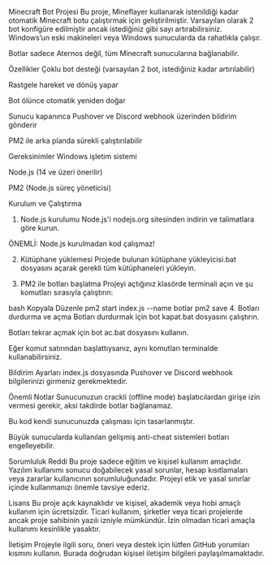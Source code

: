 Minecraft Bot Projesi
Bu proje, Mineflayer kullanarak istenildiği kadar otomatik Minecraft botu çalıştırmak için geliştirilmiştir.
Varsayılan olarak 2 bot konfigüre edilmiştir ancak istediğiniz gibi sayı artırabilirsiniz.
Windows’un eski makineleri veya Windows sunucularda da rahatlıkla çalışır.

Botlar sadece Aternos değil, tüm Minecraft sunucularına bağlanabilir.

Özellikler
Çoklu bot desteği (varsayılan 2 bot, istediğiniz kadar artırılabilir)

Rastgele hareket ve dönüş yapar

Bot ölünce otomatik yeniden doğar

Sunucu kapanınca Pushover ve Discord webhook üzerinden bildirim gönderir

PM2 ile arka planda sürekli çalıştırılabilir

Gereksinimler
Windows işletim sistemi

Node.js (14 ve üzeri önerilir)

PM2 (Node.js süreç yöneticisi)

Kurulum ve Çalıştırma
1. Node.js kurulumu
Node.js'i nodejs.org sitesinden indirin ve talimatlara göre kurun.

ÖNEMLİ: Node.js kurulmadan kod çalışmaz!

2. Kütüphane yüklemesi
Projede bulunan kütüphane yükleyicisi.bat dosyasını açarak gerekli tüm kütüphaneleri yükleyin.

3. PM2 ile botları başlatma
Projeyi açtığınız klasörde terminali açın ve şu komutları sırasıyla çalıştırın:

bash
Kopyala
Düzenle
pm2 start index.js --name botlar
pm2 save
4. Botları durdurma ve açma
Botları durdurmak için bot kapat.bat dosyasını çalıştırın.

Botları tekrar açmak için bot ac.bat dosyasını kullanın.

Eğer komut satırından başlattıysanız, aynı komutları terminalde kullanabilirsiniz.

Bildirim Ayarları
index.js dosyasında Pushover ve Discord webhook bilgilerinizi girmeniz gerekmektedir.

Önemli Notlar
Sunucunuzun crackli (offline mode) başlatıcılardan girişe izin vermesi gerekir, aksi takdirde botlar bağlanamaz.

Bu kod kendi sunucunuzda çalışması için tasarlanmıştır.

Büyük sunucularda kullanılan gelişmiş anti-cheat sistemleri botları engelleyebilir.

Sorumluluk Reddi
Bu proje sadece eğitim ve kişisel kullanım amaçlıdır.
Yazılım kullanımı sonucu doğabilecek yasal sorunlar, hesap kısıtlamaları veya zararlar kullanıcının sorumluluğundadır.
Projeyi etik ve yasal sınırlar içinde kullanmanızı önemle tavsiye ederiz.

Lisans
Bu proje açık kaynaklıdır ve kişisel, akademik veya hobi amaçlı kullanım için ücretsizdir.
Ticari kullanım, şirketler veya ticari projelerde ancak proje sahibinin yazılı izniyle mümkündür.
İzin olmadan ticari amaçla kullanımı kesinlikle yasaktır.

İletişim
Projeyle ilgili soru, öneri veya destek için lütfen GitHub yorumları kısmını kullanın.
Burada doğrudan kişisel iletişim bilgileri paylaşılmamaktadır.
